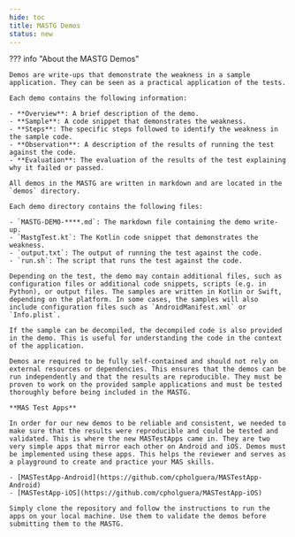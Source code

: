 ```yaml
---
hide: toc
title: MASTG Demos
status: new
---
```


??? info "About the MASTG Demos"

    Demos are write-ups that demonstrate the weakness in a sample application. They can be seen as a practical application of the tests.

    Each demo contains the following information:

    - **Overview**: A brief description of the demo.
    - **Sample**: A code snippet that demonstrates the weakness.
    - **Steps**: The specific steps followed to identify the weakness in the sample code.
    - **Observation**: A description of the results of running the test against the code.
    - **Evaluation**: The evaluation of the results of the test explaining why it failed or passed.

    All demos in the MASTG are written in markdown and are located in the `demos` directory.

    Each demo directory contains the following files:

    - `MASTG-DEMO-****.md`: The markdown file containing the demo write-up.
    - `MastgTest.kt`: The Kotlin code snippet that demonstrates the weakness.
    - `output.txt`: The output of running the test against the code.
    - `run.sh`: The script that runs the test against the code.

    Depending on the test, the demo may contain additional files, such as configuration files or additional code snippets, scripts (e.g. in Python), or output files. The samples are written in Kotlin or Swift, depending on the platform. In some cases, the samples will also include configuration files such as `AndroidManifest.xml` or `Info.plist`.

    If the sample can be decompiled, the decompiled code is also provided in the demo. This is useful for understanding the code in the context of the application.

    Demos are required to be fully self-contained and should not rely on external resources or dependencies. This ensures that the demos can be run independently and that the results are reproducible. They must be proven to work on the provided sample applications and must be tested thoroughly before being included in the MASTG.

    **MAS Test Apps**

    In order for our new demos to be reliable and consistent, we needed to make sure that the results were reproducible and could be tested and validated. This is where the new MASTestApps came in. They are two very simple apps that mirror each other on Android and iOS. Demos must be implemented using these apps. This helps the reviewer and serves as a playground to create and practice your MAS skills.

    - [MASTestApp-Android](https://github.com/cpholguera/MASTestApp-Android)
    - [MASTestApp-iOS](https://github.com/cpholguera/MASTestApp-iOS)

    Simply clone the repository and follow the instructions to run the apps on your local machine. Use them to validate the demos before submitting them to the MASTG.

